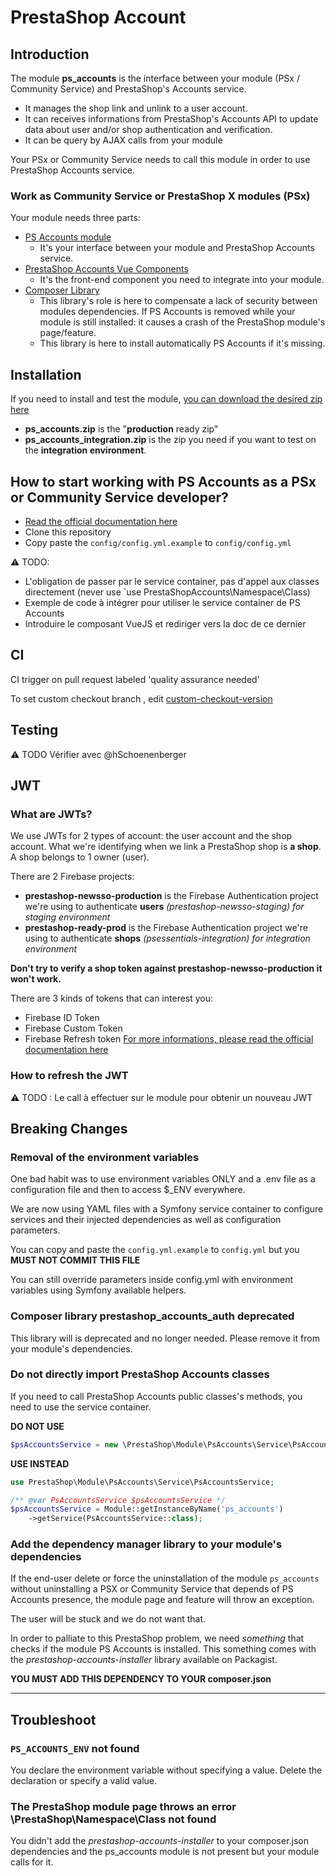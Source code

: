# PrestaShop Account
## Introduction

The module **ps_accounts** is the interface between your module (PSx / Community Service) and PrestaShop's Accounts service.
- It manages the shop link and unlink to a user account.
- It can receives informations from PrestaShop's Accounts API to update data about user and/or shop authentication and verification.
- It can be query by AJAX calls from your module

Your PSx or Community Service needs to call this module in order to use PrestaShop Accounts service.

### Work as Community Service or PrestaShop X modules (PSx)

Your module needs three parts:

- [PS Accounts module](http://github.com/PrestaShopCorp/ps_accounts)
  - It's your interface between your module and PrestaShop Accounts service.
- [PrestaShop Accounts Vue Components](http://github.com/PrestaShopCorp/prestashop_accounts_vue_components)
  - It's the front-end component you need to integrate into your module.
- [Composer Library](http://github.com/PrestaShopCorp/prestashop-accounts-installer)
  - This library's role is here to compensate a lack of security between modules dependencies. If PS Accounts is removed while your module is still installed: it causes a crash of the PrestaShop module's page/feature.
  - This library is here to install automatically PS Accounts if it's missing.

## Installation

If you need to install and test the module, [you can download the desired zip here](https://github.com/PrestaShopCorp/ps_accounts/releases)
- **ps_accounts.zip** is the "**production** ready zip"
- **ps_accounts_integration.zip** is the zip you need if you want to test on the **integration environment**.


## How to start working with PS Accounts as a PSx or Community Service developer?

- [Read the official documentation here](https://devdocs.prestashop.com/1.7/modules/)
- Clone this repository
- Copy paste the `config/config.yml.example` to `config/config.yml`


:warning: TODO:
- L'obligation de passer par le service container, pas d'appel aux classes directement (never use `use PrestaShopAccounts\Namespace\Class)
- Exemple de code à intégrer pour utiliser le service container de PS Accounts
- Introduire le composant VueJS et rediriger vers la doc de ce dernier

## CI

CI trigger on pull request labeled 'quality assurance needed'

To set custom checkout branch , edit [custom-checkout-version](custom-checkout-version)

## Testing
:warning: TODO Vérifier avec @hSchoenenberger


## JWT
### What are JWTs?
We use JWTs for 2 types of account: the user account and the shop account.
What we're identifying when we link a PrestaShop shop is **a shop**. A shop belongs to 1 owner (user).

There are 2 Firebase projects:
- **prestashop-newsso-production** is the Firebase Authentication project we're using to authenticate **users** _(prestashop-newsso-staging) for staging environment_
- **prestashop-ready-prod** is the Firebase Authentication project we're using to authenticate **shops** _(psessentials-integration) for integration environment_

**Don't try to verify a shop token against **prestashop-newsso-production** it won't work.**

There are 3 kinds of tokens that can interest you:
- Firebase ID Token 
- Firebase Custom Token
- Firebase Refresh token
[For more informations, please read the official documentation here](https://firebase.google.com/docs/auth/users#auth_tokens)

### How to refresh the JWT
:warning: TODO : Le call à effectuer sur le module pour obtenir un nouveau JWT

## Breaking Changes
### Removal of the environment variables
One bad habit was to use environment variables ONLY and a .env file as a configuration file and then to access $_ENV everywhere.

We are now using YAML files with a Symfony service container to configure services and their injected dependencies as well as configuration parameters.

You can copy and paste the `config.yml.example` to `config.yml` but you **MUST NOT COMMIT THIS FILE**

You can still override parameters inside config.yml with environment variables using Symfony available helpers. 

### Composer library prestashop_accounts_auth deprecated
This library will is deprecated and no longer needed.
Please remove it from your module's dependencies.

### Do not directly import PrestaShop Accounts classes
If you need to call PrestaShop Accounts public classes's methods, you need to use the service container.

**DO NOT USE**
```php
$psAccountsService = new \PrestaShop\Module\PsAccounts\Service\PsAccountsService();
```

**USE INSTEAD**
```php
use PrestaShop\Module\PsAccounts\Service\PsAccountsService;

/** @var PsAccountsService $psAccountsService */
$psAccountsService = Module::getInstanceByName('ps_accounts')
    ->getService(PsAccountsService::class);
```

### Add the dependency manager library to your module's dependencies
If the end-user delete or force the uninstallation of the module `ps_accounts` without uninstalling a PSX or Community Service that depends of PS Accounts presence, the module page and feature will throw an exception.

The user will be stuck and we do not want that. 

In order to palliate to this PrestaShop problem, we need _something_ that checks if the module PS Accounts is installed. This something comes with the *prestashop-accounts-installer* library available on Packagist.

**YOU MUST ADD THIS DEPENDENCY TO YOUR composer.json**

---

## Troubleshoot
### `PS_ACCOUNTS_ENV` not found
You declare the environment variable without specifying a value. Delete the declaration or specify a valid value.

### The PrestaShop module page throws an error \PrestaShop\Namespace\Class not found
You didn't add the *prestashop-accounts-installer* to your composer.json dependencies and the ps_accounts module is not present but your module calls for it.
